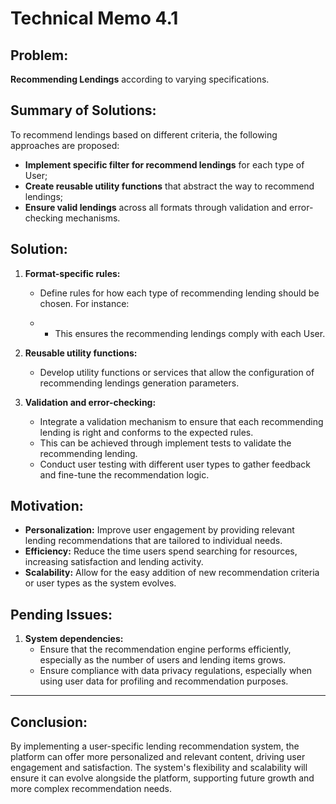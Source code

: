 # Technical Memo 4.1

## Problem:
**Recommending Lendings** according to varying specifications.

## Summary of Solutions:
To recommend lendings based on different criteria, the following approaches are proposed:

- **Implement specific filter for recommend lendings** for each type of User;
- **Create reusable utility functions** that abstract the way to recommend lendings;
- **Ensure valid lendings** across all formats through validation and error-checking mechanisms.

## Solution:
1. **Format-specific rules:**
    - Define rules for how each type of recommending lending should be chosen. For instance:

    - - This ensures the recommending lendings comply with each User.

2. **Reusable utility functions:**
    - Develop utility functions or services that allow the configuration of recommending lendings generation parameters.

3. **Validation and error-checking:**
    - Integrate a validation mechanism to ensure that each recommending lending is right and conforms to the expected rules.
    - This can be achieved through implement tests to validate the recommending lending.
    - Conduct user testing with different user types to gather feedback and fine-tune the recommendation logic.

## Motivation:
- **Personalization:** Improve user engagement by providing relevant lending recommendations that are tailored to individual needs.
- **Efficiency:** Reduce the time users spend searching for resources, increasing satisfaction and lending activity.
- **Scalability:** Allow for the easy addition of new recommendation criteria or user types as the system evolves.

## Pending Issues:

1. **System dependencies:**
    - Ensure that the recommendation engine performs efficiently, especially as the number of users and lending items grows.
    - Ensure compliance with data privacy regulations, especially when using user data for profiling and recommendation purposes.
---

## Conclusion:
By implementing a user-specific lending recommendation system, the platform can offer more personalized and relevant content, driving user engagement and satisfaction. The system's flexibility and scalability will ensure it can evolve alongside the platform, supporting future growth and more complex recommendation needs.
